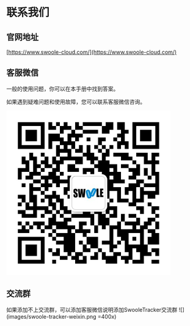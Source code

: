 # 联系我们

## 官网地址

[https://www.swoole-cloud.com/](https://www.swoole-cloud.com/)

## 客服微信

一般的使用问题，你可以在本手册中找到答案。

如果遇到疑难问题和使用故障，您可以联系客服微信咨询。

![](images/1563943030549-e28dc277-3366-443a-95bc-a7216e8ea439.png)

## 交流群

如果添加不上交流群，可以添加客服微信说明添加SwooleTracker交流群
![](images/swoole-tracker-weixin.png =400x)